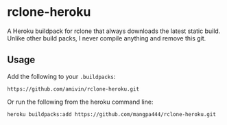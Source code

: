 # rclone-heroku

A Heroku buildpack for rclone that always downloads the latest static build.
Unlike other build packs, I never compile anything and remove this git.

## Usage

Add the following to your `.buildpacks`:

```
https://github.com/amivin/rclone-heroku.git
```

Or run the following from the heroku command line:

```
heroku buildpacks:add https://github.com/mangpa444/rclone-heroku.git
